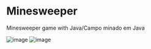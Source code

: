 # Minesweeper
Minesweeper game with Java/Campo minado em Java

![image](https://user-images.githubusercontent.com/93228693/190861738-fdc06352-f679-4030-b6dd-b02da56bb408.png) ![image](https://user-images.githubusercontent.com/93228693/190861795-81e8a19f-b51e-4a05-9784-215e649c4c42.png)

